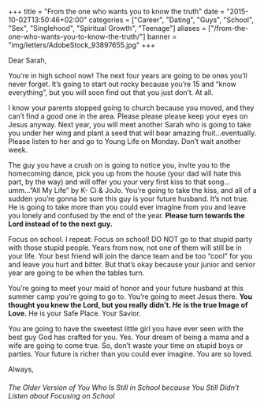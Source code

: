 +++
title = "From the one who wants you to know the truth"
date = "2015-10-02T13:50:46+02:00"
categories = ["Career", "Dating", "Guys", "School", "Sex", "Singlehood", "Spiritual Growth", "Teenage"]
aliases = ["/from-the-one-who-wants-you-to-know-the-truth/"]
banner = "img/letters/AdobeStock_93897655.jpg"
+++

<div class="mk-single-content clearfix" itemprop="mainEntityOfPage">
	<p>Dear Sarah,</p>
<p>You’re in high school now! The next four years are going to be ones you’ll never forget. It’s going to start out rocky because you’re 15 and “know everything”, but you will soon find out that you just don’t. At all.<span id="more-140"></span></p>
<p>I know your parents stopped going to church because you moved, and they can’t find a good one in the area. Please please please keep your eyes on Jesus anyway. Next year, you will meet another Sarah who is going to take you under her wing and plant a seed that will bear amazing fruit…eventually. Please listen to her and go to Young Life on Monday. Don’t wait another week.</p>
<p>The guy you have a crush on is going to notice you, invite you to the homecoming dance, pick you up from the house (your dad will hate this part, by the way) and will offer you your very first kiss to that song…umm…”All My Life” by K- Ci &amp; JoJo. You’re going to take the kiss, and all of a sudden you’re gonna be sure this guy is your future husband. It’s not true. He is going to take more than you could ever imagine from you and leave you lonely and confused by the end of the year.<strong> Please turn towards the Lord instead of to the next guy.</strong></p>
<p>Focus on school. I repeat: Focus on school! DO NOT go to that stupid party with those stupid people. Years from now, not one of them will still be in your life. Your best friend will join the dance team and be too “cool” for you and leave you hurt and bitter. But that’s okay because your junior and senior year are going to be when the tables turn.</p>
<p>You’re going to meet your maid of honor and your future husband at this summer camp you’re going to go to. You’re going to meet Jesus there. <strong>You thought you knew the Lord, but you really didn’t. <em>He</em> is the true Image of Love.</strong> He is your Safe Place. Your Savior.</p>
<p>You are going to have the sweetest little girl you have ever seen with the best guy God has crafted for you. Yes. Your dream of being a mama and a wife are going to come true. So, don’t waste your time on stupid boys or parties. Your future is richer than you could ever imagine. You are so loved.</p>
<p>Always,</p>
<h6 class="signature">The Older Version of You Who Is Still in School because You Still Didn’t Listen about Focusing on School</h6>
</div>